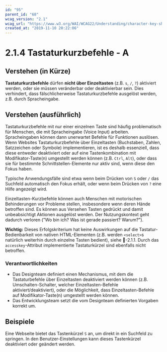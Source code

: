 ```yaml
---
id: "95"
parent_id: "68"
wcag_version: "2.1"
wcag_url: "https://www.w3.org/WAI/WCAG22/Understanding/character-key-shortcuts.html"
created_at: "2019-11-10 20:22:06"
---
```


# 2.1.4 Tastaturkurzbefehle - A

## Verstehen (in Kürze)

**Tastaturkurzbefehle** dürfen **nicht über Einzeltasten** (z.B. `s`, `/`, `?`) aktiviert werden, oder sie müssen veränderbar oder deaktivierbar sein. Dies verhindert, dass fälschlicherweise Tastaturkurzbefehle ausgelöst werden, z.B. durch Spracheingabe.

## Verstehen (ausführlich)

Tastaturkurzbefehle mit nur einer einzelnen Taste sind häufig problematisch für Menschen, die mit Spracheingabe (Voice Input) arbeiten. Spracheingaben können dann unerwartet Befehle für Funktionen auslösen. Wenn Websites Tastaturkurzbefehle über Einzeltasten (Buchstaben, Zahlen, Satzzeichen oder Symbole) implementieren, ist es deshalb essenziell, dass diese entweder deaktiviert oder auf eine Tastenkombination mit Modifikator-Taste(n) umgestellt werden können (z.B. `Ctrl`, `Alt`), oder dass sie für bestimmte Schnittstellen-Elemente nur aktiv sind, wenn diese den Fokus haben.

Typische Anwendungsfälle sind etwa wenn beim Drücken von `S` oder `/` das Suchfeld automatisch den Fokus erhält, oder wenn beim Drücken von `?` eine Hilfe angezeigt wird.

Einzeltasten-Kurzbefehle können auch Menschen mit motorischen Behinderungen vor Probleme stellen, insbesondere wenn deren Hände betroffen sind. Es können aus Versehen Tasten gedrückt und damit unbeabsichtigt Aktionen ausgelöst werden. Der Nutzungskontext geht dadurch verloren ("Wo bin ich? Was ist gerade passiert? Warum?").

**Wichtig:** Dieses Erfolgskriterium hat keine Auswirkungen auf die Tastatur-Bedienbarkeit von nativen HTML-Elementen (z.B. werden `<select>`s natürlich weiterhin durch einzelne Tasten bedient), siehe 📜-2.1.1. Durch das `accesskey`-Attribut implementierte Tastaturkürzel sind ebenfalls nicht betroffen.

### Verantwortlichkeiten

- Das Designteam definiert einen Mechanismus, mit dem die Tastaturbefehle über Einzeltasten deaktiviert werden können (z.B. Umschalten-Schalter, welcher Einzeltasten-Befehle aktiviert/deaktiviert), oder die Möglichkeit, dass Einzeltasten-Befehle auf Modifikator-Taste(n) umgestellt werden können.
- Das Entwicklungsteam setzt die vom Designteam definierten Vorgaben korrekt um.

## Beispiele

Eine Webseite bietet das Tastenkürzel `S` an, um direkt in ein Suchfeld zu springen. In den Benutzer-Einstellungen kann dieses Tastenkürzel deaktiviert oder geändert werden.